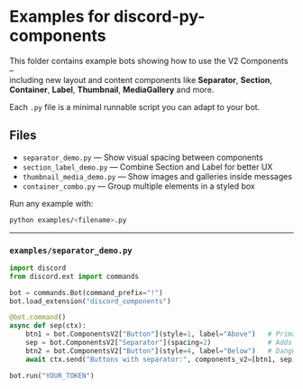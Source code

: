 # Examples for discord-py-components

This folder contains example bots showing how to use the V2 Components –  
including new layout and content components like **Separator**, **Section**, **Container**, **Label**, **Thumbnail**, **MediaGallery** and more.

Each `.py` file is a minimal runnable script you can adapt to your bot.

## Files

- `separator_demo.py` — Show visual spacing between components  
- `section_label_demo.py` — Combine Section and Label for better UX  
- `thumbnail_media_demo.py` — Show images and galleries inside messages  
- `container_combo.py` — Group multiple elements in a styled box

Run any example with:
```bash
python examples/<filename>.py
```

---

### `examples/separator_demo.py`
```python
import discord
from discord.ext import commands

bot = commands.Bot(command_prefix="!")
bot.load_extension("discord_components")

@bot.command()
async def sep(ctx):
    btn1 = bot.ComponentsV2["Button"](style=1, label="Above")   # Primary button
    sep = bot.ComponentsV2["Separator"](spacing=2)              # Adds vertical gap
    btn2 = bot.ComponentsV2["Button"](style=4, label="Below")   # Danger button
    await ctx.send("Buttons with separator:", components_v2=[btn1, sep, btn2])

bot.run("YOUR_TOKEN")

